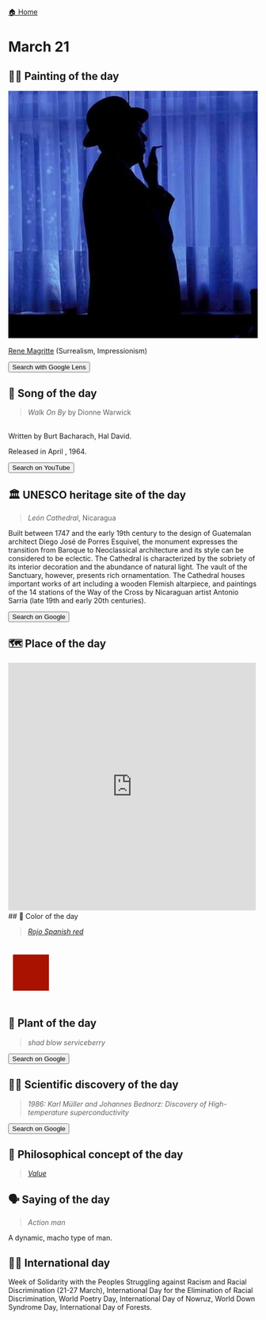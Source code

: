 
[🏠 Home](../../index.md)

# March 21

## 🧑‍🎨 Painting of the day

<img width="600" src="../img/Rene_Magritte_8.jpg">

[Rene Magritte](http://en.wikipedia.org/wiki/René_Magritte) (Surrealism, Impressionism)

<button class="btn btn-success"
onclick=" window.open('https://lens.google.com/uploadbyurl?url=https://iretes.github.io/one-a-day/data/img/Rene_Magritte_8.jpg','_blank')">
Search with Google Lens
</button>

## 🎼 Song of the day

> *Walk On By*
by Dionne Warwick

<br />Written by Burt Bacharach, Hal David.

Released in April , 1964.

<button class="btn btn-success"
onclick=" window.open('http://www.youtube.com/search?q=Walk On By by Dionne Warwick','_blank')">
Search on YouTube
</button>

## 🏛️ UNESCO heritage site of the day

> *León Cathedral*, Nicaragua

<p>Built between 1747 and the early 19th century to the design of Guatemalan architect Diego José de Porres Esquivel, the monument expresses the transition from Baroque to Neoclassical architecture and its style can be considered to be eclectic. The Cathedral is characterized by the sobriety of its interior decoration and the abundance of natural light. The vault of the Sanctuary, however, presents rich ornamentation. The Cathedral houses important works of art including a wooden Flemish altarpiece, and paintings of the 14 stations of the Way of the Cross by Nicaraguan artist Antonio Sarria (late 19th and early 20th centuries).</p>

<button class="btn btn-success"
onclick=" window.open('http://www.google.com/search?q=León Cathedral','_blank')">
Search on Google
</button>

## 🗺️ Place of the day

<iframe
src="https://www.mapcrunch.com"
name="mapcrunch"
width="500"
height="500"
allowTransparency="true"
scrolling="no"
frameborder="0"
>
</iframe>
## 🎨 Color of the day

> *[Rojo Spanish red](https://en.wikipedia.org/wiki/Shades_of_red#Spanish_red)*

<div style="color:#A91101; font-size: 100px;">&#9632;</div>

## 🌿 Plant of the day

> *shad blow serviceberry*

<button class="btn btn-success"
onclick=" window.open('http://www.google.com/search?q=shad blow serviceberry','_blank')">
Search on Google
</button>

## 🧑‍🔬 Scientific discovery of the day

> *1986: Karl Müller and Johannes Bednorz: Discovery of High-temperature superconductivity*

<button class="btn btn-success"
onclick=" window.open('http://www.google.com/search?q=1986: Karl Müller and Johannes Bednorz: Discovery of High-temperature superconductivity','_blank')"> 
Search on Google
</button>

## 💭 Philosophical concept of the day

> *[Value](https://en.wikipedia.org/wiki/Value_(ethics))*

## 🗣️ Saying of the day

> *Action man*

A dynamic, macho type of man. 

## 🏳️‍🌈 International day

Week of Solidarity with the Peoples Struggling against Racism and Racial Discrimination (21-27 March), International Day for the Elimination of Racial Discrimination, World Poetry Day, International Day of Nowruz, World Down Syndrome Day, International Day of Forests.